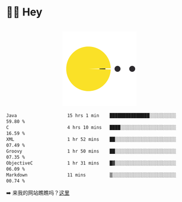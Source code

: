 
# 👋🏻 Hey
<div align="center">
	<br>
	<img src="https://raw.githubusercontent.com/Aniket965/Aniket965/master/pacman.svg?sanitize=true" width="200" height="200">
	<br>
</div>

<!--START_SECTION:waka-->

```text
Java                   15 hrs 1 min    ███████████████░░░░░░░░░░   59.80 %
C                      4 hrs 10 mins   ████░░░░░░░░░░░░░░░░░░░░░   16.59 %
XML                    1 hr 52 mins    ██░░░░░░░░░░░░░░░░░░░░░░░   07.49 %
Groovy                 1 hr 50 mins    ██░░░░░░░░░░░░░░░░░░░░░░░   07.35 %
ObjectiveC             1 hr 31 mins    █▓░░░░░░░░░░░░░░░░░░░░░░░   06.09 %
Markdown               11 mins         ▒░░░░░░░░░░░░░░░░░░░░░░░░   00.74 %
```

<!--END_SECTION:waka-->

 ➡️  来我的网站瞧瞧吗？[这里](https://www.shaolongfei.com)

